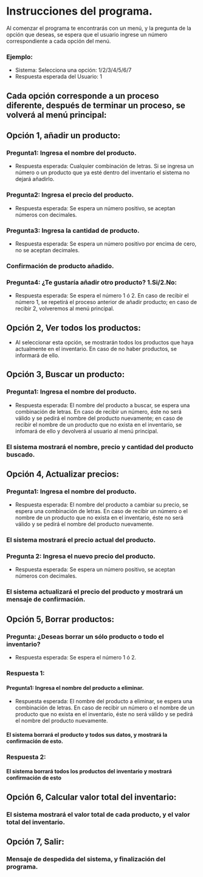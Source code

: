 # Instrucciones del programa.

Al comenzar el programa te encontrarás con un menú, y la pregunta de la opción que deseas, se espera que el usuario ingrese un número correspondiente a cada opción del menú.

### Ejemplo: 
- Sistema: Selecciona una opción: 1/2/3/4/5/6/7 
- Respuesta esperada del Usuario: 1

## Cada opción corresponde a un proceso diferente, después de terminar un proceso, se volverá al menú principal:

## Opción 1, añadir un producto:

### Pregunta1: Ingresa el nombre del producto.
- Respuesta esperada: Cualquier combinación de letras. Si se ingresa un número o un producto que ya esté dentro del inventario el sistema no dejará añadirlo.

### Pregunta2: Ingresa el precio del producto.
- Respuesta esperada: Se espera un número positivo, se aceptan números con decimales.

### Pregunta3: Ingresa la cantidad de producto.
- Respuesta esperada: Se espera un número positivo por encima de cero, no se aceptan decimales.

### Confirmación de producto añadido.

### Pregunta4: ¿Te gustaría añadir otro producto? 1.Si/2.No:
- Respuesta esperada: Se espera el número 1 ó 2. En caso de recibir el número 1, se repetirá el proceso anterior de añadir producto; en caso de recibir 2, volveremos al menú principal.

## Opción 2, Ver todos los productos:

- Al seleccionar esta opción, se mostrarán todos los productos que haya actualmente en el inventario. En caso de no haber productos, se informará de ello.

## Opción 3, Buscar un producto:

### Pregunta1: Ingresa el nombre del producto.
- Respuesta esperada: El nombre del producto a buscar, se espera una combinación de letras. En caso de recibir un número, éste no será válido y se pedirá el nombre del producto nuevamente; en caso de recibir el nombre de un producto que no exista en el inventario, se infomará de ello y devolverá al usuario al menú principal.

### El sistema mostrará el nombre, precio y cantidad del producto buscado.

## Opción 4, Actualizar precios:

### Pregunta1: Ingresa el nombre del producto.
- Respuesta esperada: El nombre del producto a cambiar su precio, se espera una combinación de letras. En caso de recibir un número o el nombre de un producto que no exista en el inventario, éste no será válido y se pedirá el nombre del producto nuevamente.

### El sistema mostrará el precio actual del producto.

### Pregunta 2: Ingresa el nuevo precio del producto.
- Respuesta esperada: Se espera un número positivo, se aceptan números con decimales.

### El sistema actualizará el precio del producto y mostrará un mensaje de confirmación.

## Opción 5, Borrar productos:

### Pregunta: ¿Deseas borrar un sólo producto o todo el inventario?
- Respuesta esperada: Se espera el número 1 ó 2.

### Respuesta 1:
#### Pregunta1: Ingresa el nombre del producto a eliminar.
- Respuesta esperada: El nombre del producto a eliminar, se espera una combinación de letras. En caso de recibir un número o el nombre de un producto que no exista en el inventario, éste no será válido y se pedirá el nombre del producto nuevamente.

#### El sistema borrará el producto y todos sus datos, y mostrará la confirmación de esto.

### Respuesta 2:
#### El sistema borrará todos los productos del inventario y mostrará confirmación de esto

## Opción 6, Calcular valor total del inventario:

### El sistema mostrará el valor total de cada producto, y el valor total del inventario.

## Opción 7, Salir:

### Mensaje de despedida del sistema, y finalización del programa.





